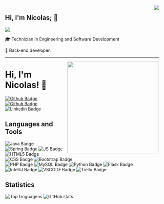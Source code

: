 <img align='right' src="https://github-readme-stats.vercel.app/api?username=nicolas-ceruti&show_icons=true&title_color=783c00&text_color=af552e&icon_color=783c00&bg_color=f8efd4&cache_seconds=2300">

## Hi, i'm Nicolas; 👋

<img src="https://img.shields.io/static/v1?label=Overview&message=Nicolas Ceruti&color=f8efd4&style=for-the-badge&logo=GitHub">

<p>

🎓 Technician in Engineering and Software Development<br/>

💼 Back-end developer.


</p>

<hr>


<img align="right" width="300" src="https://tenor.com/view/the-it-crowd-moss-the-it-crowd-the-it-crowd-fire-moss-the-it-crowd-fire-richard-ayoade-gif-15210949.gi" />

# Hi, I'm Nicolas! 👋
[![Github Badge](https://img.shields.io/badge/Instagram-E4405F.svg?style=for-the-badge&logo=Instagram&logoColor=white&link=https://instagram.com/nicolas_ceruti)](https://instagram.com/nicolas_ceruti)
[![Github Badge](https://img.shields.io/badge/GitHub-181717.svg?style=for-the-badge&logo=GitHub&logoColor=white&link=https://github.com/nicolas-ceruti)](https://github.com/nicolas-ceruti)
[![Linkedin Badge](https://img.shields.io/badge/LinkedIn-0A66C2.svg?style=for-the-badge&logo=LinkedIn&logoColor=white&link=https://www.linkedin.com/in/nicolasceruti/)](https://www.linkedin.com/in/nicolasceruti/)


##  Languages and Tools
![Java Badge](https://img.shields.io/badge/Java-ED8B00?style=for-the-badge&logo=java&logoColor=white) ![Spring Badge](https://img.shields.io/badge/Spring-6DB33F?style=for-the-badge&logo=spring&logoColor=white) ![JS Badge](https://img.shields.io/badge/JavaScript-F7DF1E?style=for-the-badge&logo=javascript&logoColor=black) ![HTML5 Badge](https://img.shields.io/badge/HTML5-E34F26?style=for-the-badge&logo=html5&logoColor=white) ![CSS Badge](https://img.shields.io/badge/CSS3-1572B6?style=for-the-badge&logo=css3&logoColor=white)  ![Bootstrap Badge](https://img.shields.io/badge/Bootstrap-563D7C?style=for-the-badge&logo=bootstrap&logoColor=white)<br>  ![PHP Badge](https://img.shields.io/badge/PHP-777BB4?style=for-the-badge&logo=php&logoColor=white) ![MySQL Badge](https://img.shields.io/badge/MySQL-00000F?style=for-the-badge&logo=mysql&logoColor=white) ![Python Badge](https://img.shields.io/badge/Python-3776AB?style=for-the-badge&logo=python&logoColor=white) ![Flask Badge](https://img.shields.io/badge/Flask-000000?style=for-the-badge&logo=flask&logoColor=white) ![IntelliJ Badge](https://img.shields.io/badge/IntelliJ_IDEA-000000.svg?style=for-the-badge&logo=intellij-idea&logoColor=white) ![VSCODE Badge](https://img.shields.io/badge/Visual_Studio_Code-0078D4?style=for-the-badge&logo=visual%20studio%20code&logoColor=white) ![Trello Badge](https://img.shields.io/badge/Trello-0052CC?style=for-the-badge&logo=trello&logoColor=white)

##  Statistics
![Top Linguagens](https://github-readme-stats.vercel.app/api/top-langs/?username=nicolas-ceruti&langs_count=10&layout=default&theme=react) ![GitHub stats](https://github-readme-stats.vercel.app/api?username=nicolas-ceruti&theme=react&show_icons=true)




